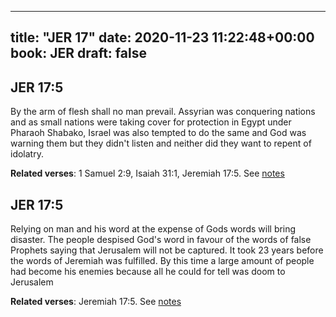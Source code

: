 
---
title: "JER 17"
date: 2020-11-23 11:22:48+00:00
book: JER
draft: false
---

## JER 17:5

By the arm of flesh shall no man prevail. Assyrian was conquering nations and as small nations were taking cover for protection in Egypt under Pharaoh Shabako, Israel was also tempted to do the same and God was warning them but they didn't listen and neither did they want to repent of idolatry.

**Related verses**: 1 Samuel 2:9, Isaiah 31:1, Jeremiah 17:5. See [notes](https://my.bible.com/notes/3569139368084627657)


## JER 17:5

Relying on man and his word at the expense of Gods words will bring disaster. The people despised God's word in favour of the words of false Prophets saying that Jerusalem will not be captured. It took 23 years before the words of Jeremiah was fulfilled. By this time a large amount of people had become his enemies because all he could for tell was doom to Jerusalem

**Related verses**: Jeremiah 17:5. See [notes](https://my.bible.com/notes/3626323004130845538)

